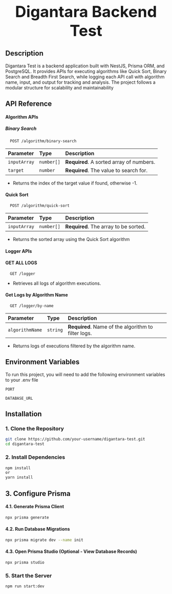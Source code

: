 <p align="center">
    <span style="font-size: 48px; font-weight: bold;">Digantara Backend Test </span>
</p>

## Description
Digantara Test is a backend application built with NestJS, Prisma ORM, and PostgreSQL. It provides APIs for executing algorithms like Quick Sort, Binary Search and Breadth First Search, while logging each API call with algorithm name, input, and output for tracking and analysis. The project follows a modular structure for scalability and maintainability


## API Reference

 #### Algorithm APIs

##### Binary Search

```http
  POST /algorithm/binary-search
```

| Parameter | Type     | Description                |
| :-------- | :------- | :------------------------- |
| `inputArray` | `number[]` | **Required**. A sorted array of numbers. |
| `target` | `number` | **Required**. The value to search for. |

- Returns the index of the target value if found, otherwise -1.

#### Quick Sort

```http
  POST /algorithm/quick-sort
```

| Parameter | Type     | Description                       |
| :-------- | :------- | :-------------------------------- |
| `inputArray`      | `number[]` | **Required**. The array to be sorted. |

- Returns the sorted array using the Quick Sort algorithm

#### Logger APIs

#### GET ALL LOGS

```http
  GET /logger
```
- Retrieves all logs of algorithm executions.

#### Get Logs by Algorithm Name

```http
  GET /logger/by-name
```

| Parameter | Type     | Description                       |
| :-------- | :------- | :-------------------------------- |
| `algorithmName`      | `string` | **Required**. Name of the algorithm to filter logs. |

- Returns logs of executions filtered by the algorithm name.
## Environment Variables

To run this project, you will need to add the following environment variables to your .env file

`PORT`

`DATABASE_URL`

##  Installation  

### **1. Clone the Repository**  

```bash
git clone https://github.com/your-username/digantara-test.git
cd digantara-test
```

### **2. Install Dependencies**

```bash
npm install
or
yarn install
```

## **3. Configure Prisma**

#### **4.1. Generate Prisma Client**
```bash
npx prisma generate
```

#### **4.2. Run Database Migrations**
```bash
npx prisma migrate dev --name init
```

#### **4.3. Open Prisma Studio (Optional - View Database Records)**
```bash
npx prisma studio
```

### **5. Start the Server**
```bash
npm run start:dev
```

